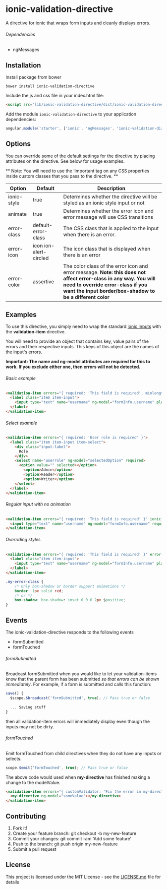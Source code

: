 # ionic-validation-directive
A directive for ionic that wraps form inputs and cleanly displays errors.

###### Dependencies
- ngMessages


## Installation

Install package from bower
```
bower install ionic-validation-directive
```

Include the js and css file in your index.html file:
```html
<script src="lib/ionic-validation-directive/dist/ionic-validation-directive.bundle.min.js"></script>
```

Add the module `ionic-validation-directive` to your application dependencies:
```javascript
angular.module('starter', ['ionic', 'ngMessages', 'ionic-validation-directive'])
```

## Options

You can override some of the default settings for the directive by placing attributes on the directive. See below for usage examples.

** Note: You will need to use the !important tag on any CSS properties inside custom classes that you pass to the directive. **

| Option      | Default | Description |
|-------------|-----|-----|
| ionic-style | true | Determines whether the directive will be styled as an ionic style input or not |
| animate     | true | Determines whether the error icon and error message will use CSS transitions |
| error-class | default-error-class | The CSS class that is applied to the input when there is an error. |
| error-icon  | icon ion-alert-circled | The icon class that is displayed when there is an error |
| error-color | assertive | The color class of the error icon and error message. **Note: this does not affect error-class in any way. You will need to override error-class if you want the input border/box-shadow to be a different color** |

## Examples

To use this directive, you simply need to wrap the standard [ionic inputs](http://ionicframework.com/docs/components/#forms) with the **validation-item** directive. 

You will need to provide an object that contains key, value pairs of the errors and their respective inputs. This keys of this object are the names of the input's errors.

**Important: The name and ng-model attributes are required for this to work. If you exclude either one, then errors will not be detected.**

###### Basic example
```html
<validation-item errors="{ required: 'This field is required', minlength: 'Usernames must have at least 6 characters' }">
  <label class="item item-input">
    <input type="text" name="username" ng-model="formInfo.username" placeholder="Username" min-length="6" required>
  </label>
</validation-item>
```

###### Select example
```html
<validation-item errors="{ required: 'User role is required' }">
  <label class="item item-input item-select">
    <div class="input-label">
      Role
    </div>
    <select name="userrole" ng-model="selectedOption" required>
      <option value="" selected></option>
        <option>Admin</option>
        <option>Reader</option>
        <option>Writer</option>
    </select>
  </label>
</validation-item>
```

###### Regular input with no animation
```html
<validation-item errors="{ required: 'This field is required' }" ionic-style="false" animate="false">
  <input type="text" name="username" ng-model="formInfo.username" required>
</validation-item>
```

###### Overriding styles
```html
<validation-item errors="{ required: 'This field is required' }" error-class="my-error-class" error-icon="icon ion-android-alert" error-color="positive">
  <label class="item item-input">
    <input type="text" name="username" ng-model="formInfo.username" placeholder="Username" min-length="6" required>
  </label>
</validation-item>
```
```css
.my-error-class {
    /* Only box-shadow or border support animations */
    border: 1px solid red;
    /* or */
    box-shadow: box-shadow: inset 0 0 0 2px $positive;
}
```



## Events
The ionic-validation-directive responds to the following events
- formSubmitted
- formTouched


###### formSubmitted
Broadcast formSubmitted when you would like to let your validation-items know that the parent form has been submitted *so that errors can be shown immediately*. For example, if a form is submitted and calls this function:

```javascript
save() {
  $scope.$broadcast('formSubmitted', true); // Pass true or false
  
  ... Saving stuff
}
```

then all validation-item errors will immediately display even though the inputs may not be dirty.

###### formTouched
Emit formTouched from child directives when they do not have any inputs or selects.

```javascript
scope.$emit('formTouched', true); // Pass true or false
```

The above code would used when **my-directive** has finished making a change to the modelValue.

```html
<validation-item errors="{ customValidator: 'Fix the error in my-directive' }">
  <my-directive ng-model="someValue"></my-directive>
</validation-item>
```

## Contributing

1. Fork it!
2. Create your feature branch: git checkout -b my-new-feature
3. Commit your changes: git commit -am 'Add some feature'
4. Push to the branch: git push origin my-new-feature
5. Submit a pull request

## License
This project is licensed under the MIT License - see the [LICENSE.md](https://raw.githubusercontent.com/RemnantArcher/ionic-validation-directive/master/LICENSE) file for details
















